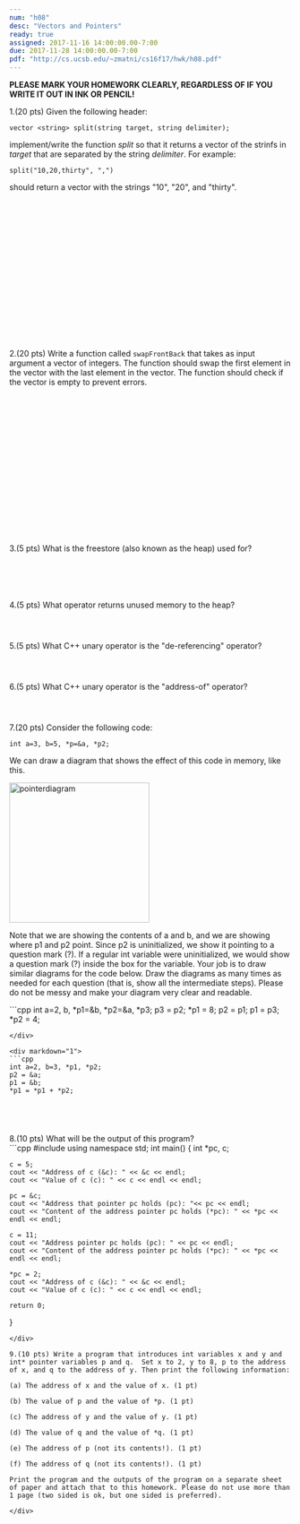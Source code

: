 ```yaml
---
num: "h08"
desc: "Vectors and Pointers"
ready: true
assigned: 2017-11-16 14:00:00.00-7:00
due: 2017-11-28 14:00:00.00-7:00
pdf: "http://cs.ucsb.edu/~zmatni/cs16f17/hwk/h08.pdf"
---
```

<b>PLEASE MARK YOUR HOMEWORK CLEARLY, REGARDLESS OF IF YOU WRITE IT OUT IN INK OR PENCIL!</b>

<div markdown="1">

1.(20 pts) Given the following header:

`vector <string> split(string target, string delimiter);`

implement/write the function *split* so that it returns a vector of the strinfs in *target* that are separated by the string *delimiter*. For example:

`split("10,20,thirty", ",")`

should return a vector with the strings "10", "20", and "thirty".
<div style="margin-bottom:20em"></div>

2.(20 pts) Write a function called `swapFrontBack` that takes as input argument a vector of integers. The function should swap the first element in the vector with the last element in the vector. The function should check if the vector is empty to prevent errors.
<div style="margin-bottom:20em"></div>

<div class="pagebreak"></div>
3.(5 pts) What is the freestore (also known as the heap) used for?
<div style="margin-bottom:6em"></div>

4.(5 pts) What operator returns unused memory to the heap?
<div style="margin-bottom:4em"></div>

5.(5 pts) What C++ unary operator is the "de-referencing" operator?
<div style="margin-bottom:4em"></div>
 
6.(5 pts) What C++ unary operator is the "address-of" operator?
<div style="margin-bottom:4em"></div>
 
7.(20 pts) Consider the following code:

`int a=3, b=5, *p=&a, *p2;`

We can draw a diagram that shows the effect of this code in memory, like this.

<img src="pointerDiagramExample.png" width="250" alt="pointerdiagram" />

Note that we are showing the contents of a and b, and we are showing where p1 and p2 point. Since p2 is uninitialized, we show it pointing to a question mark (?). 
If a regular int variable were uninitialized, we would show a question mark (?) inside the box for the variable.
Your job is to draw similar diagrams for the code below. Draw the diagrams as many times as needed for each question (that is, show all the intermediate steps). Please do not be messy and make your diagram very clear and readable.

<div markdown="1">
```cpp
int a=2, b, *p1=&b, *p2=&a, *p3;
p3 = p2;
*p1 = 8;
p2 = p1;
p1 = p3;
*p2 = 4;



```
</div>

<div markdown="1">
```cpp
int a=2, b=3, *p1, *p2;
p2 = &a;
p1 = &b;
*p1 = *p1 + *p2;





```
</div>

<div class="pagebreak"></div>
8.(10 pts) What will be the output of this program?

<div markdown="1">
```cpp
#include <iostream>
using namespace std;
int main() {
    int *pc, c;
    
    c = 5;
    cout << "Address of c (&c): " << &c << endl;
    cout << "Value of c (c): " << c << endl << endl;

    pc = &c;    
    cout << "Address that pointer pc holds (pc): "<< pc << endl;
    cout << "Content of the address pointer pc holds (*pc): " << *pc << endl << endl;
    
    c = 11;    
    cout << "Address pointer pc holds (pc): " << pc << endl;
    cout << "Content of the address pointer pc holds (*pc): " << *pc << endl << endl;

    *pc = 2; 
    cout << "Address of c (&c): " << &c << endl;
    cout << "Value of c (c): " << c << endl << endl;

    return 0;
}
```
</div>

9.(10 pts) Write a program that introduces int variables x and y and int* pointer variables p and q.  Set x to 2, y to 8, p to the address of x, and q to the address of y. Then print the following information:

(a) The address of x and the value of x. (1 pt)

(b) The value of p and the value of *p. (1 pt)

(c) The address of y and the value of y. (1 pt)

(d) The value of q and the value of *q. (1 pt)

(e) The address of p (not its contents!). (1 pt)

(f) The address of q (not its contents!). (1 pt)

Print the program and the outputs of the program on a separate sheet of paper and attach that to this homework. Please do not use more than 1 page (two sided is ok, but one sided is preferred).

</div>
